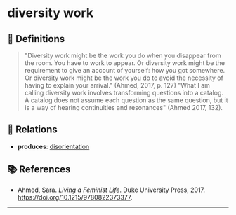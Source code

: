 # diversity work

## 📖 Definitions

> "Diversity work might be the work you do when you disappear from the room. You have to work to appear. Or diversity work might be the requirement to give an account of yourself: how you got somewhere. Or diversity work might be the work you do to avoid the necessity of having to explain your arrival." (Ahmed, 2017, p. 127) "What I am calling diversity work involves transforming questions into a catalog. A catalog does not assume each question as the same question, but it is a way of hearing continuities and resonances" (Ahmed 2017,  132).

## 🔗 Relations

- **produces**: [disorientation](./disorientation.md)

## 📚 References

- Ahmed, Sara. _Living a Feminist Life_. Duke University Press, 2017. https://doi.org/10.1215/9780822373377.

---

<script src="https://giscus.app/client.js"
                data-repo="natesheehan/conceptcartography"
                data-repo-id="R_kgDOPB5QiQ"
                data-category="General"
                data-category-id="DIC_kwDOPB5Qic4CsAxd"
                data-mapping="pathname"
                data-strict="0"
                data-reactions-enabled="1"
                data-emit-metadata="0"
                data-input-position="bottom"
                data-theme="catppuccin_mocha"
                data-lang="en"
                crossorigin="anonymous"
                async>
        </script>
        
